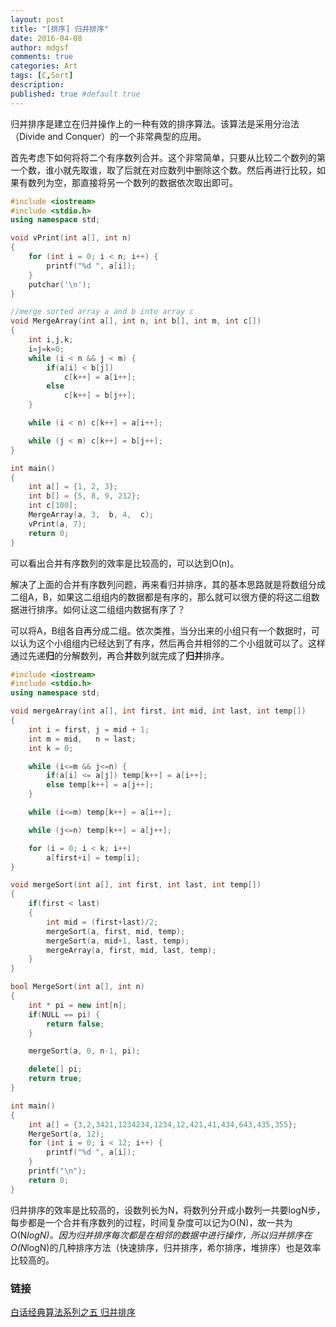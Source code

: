 ```yaml
---
layout: post
title: "[排序] 归并排序"
date: 2016-04-08
author: mdgsf
comments: true
categories: Art
tags: [C,Sort]
description:
published: true #default true
---
```


归并排序是建立在归并操作上的一种有效的排序算法。该算法是采用分治法（Divide and Conquer）的一个非常典型的应用。

首先考虑下如何将将二个有序数列合并。这个非常简单，只要从比较二个数列的第一个数，谁小就先取谁，取了后就在对应数列中删除这个数。然后再进行比较，如果有数列为空，那直接将另一个数列的数据依次取出即可。

```cpp
#include <iostream>
#include <stdio.h>
using namespace std;

void vPrint(int a[], int n)
{
    for (int i = 0; i < n; i++) {
        printf("%d ", a[i]);
    }
    putchar('\n');
}

//merge sorted array a and b into array c
void MergeArray(int a[], int n, int b[], int m, int c[])
{
    int i,j,k;
    i=j=k=0;
    while (i < n && j < m) {
        if(a[i] < b[j])
            c[k++] = a[i++];
        else
            c[k++] = b[j++];
    }

    while (i < n) c[k++] = a[i++];

    while (j < m) c[k++] = b[j++];
}

int main()
{
    int a[] = {1, 2, 3};
    int b[] = {5, 8, 9, 212};
    int c[100];
    MergeArray(a, 3,  b, 4,  c);
    vPrint(a, 7);
    return 0;
}
```

可以看出合并有序数列的效率是比较高的，可以达到O(n)。

解决了上面的合并有序数列问题，再来看归并排序，其的基本思路就是将数组分成二组A，B，如果这二组组内的数据都是有序的，那么就可以很方便的将这二组数据进行排序。如何让这二组组内数据有序了？

可以将A，B组各自再分成二组。依次类推，当分出来的小组只有一个数据时，可以认为这个小组组内已经达到了有序，然后再合并相邻的二个小组就可以了。这样通过先递**归**的分解数列，再合**并**数列就完成了**归并**排序。

```cpp
#include <iostream>
#include <stdio.h>
using namespace std;

void mergeArray(int a[], int first, int mid, int last, int temp[])
{
    int i = first, j = mid + 1;
    int m = mid,   n = last;
    int k = 0;

    while (i<=m && j<=n) {
        if(a[i] <= a[j]) temp[k++] = a[i++];
        else temp[k++] = a[j++];
    }

    while (i<=m) temp[k++] = a[i++];

    while (j<=n) temp[k++] = a[j++];

    for (i = 0; i < k; i++)
        a[first+i] = temp[i];
}

void mergeSort(int a[], int first, int last, int temp[])
{
    if(first < last)
    {
        int mid = (first+last)/2;
        mergeSort(a, first, mid, temp);
        mergeSort(a, mid+1, last, temp);
        mergeArray(a, first, mid, last, temp);
    }
}

bool MergeSort(int a[], int n)
{
    int * pi = new int[n];
    if(NULL == pi) {
        return false;
    }

    mergeSort(a, 0, n-1, pi);

    delete[] pi;
    return true;
}

int main()
{
    int a[] = {3,2,3421,1234234,1234,12,421,41,434,643,435,355};
    MergeSort(a, 12);
    for (int i = 0; i < 12; i++) {
        printf("%d ", a[i]);
    }
    printf("\n");
    return 0;
}
```

归并排序的效率是比较高的，设数列长为N，将数列分开成小数列一共要logN步，每步都是一个合并有序数列的过程，时间复杂度可以记为O(N)，故一共为O(N*logN)。因为归并排序每次都是在相邻的数据中进行操作，所以归并排序在O(N*logN)的几种排序方法（快速排序，归并排序，希尔排序，堆排序）也是效率比较高的。

### 链接

[白话经典算法系列之五 归并排序](http://blog.csdn.net/morewindows/article/details/6678165)
